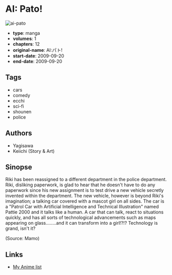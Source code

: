 # AI: Pato!

![ai-pato](https://cdn.myanimelist.net/images/manga/1/22121.jpg)

-   **type**: manga
-   **volumes**: 1
-   **chapters**: 12
-   **original-name**: AI:パト!
-   **start-date**: 2009-09-20
-   **end-date**: 2009-09-20

## Tags

-   cars
-   comedy
-   ecchi
-   sci-fi
-   shounen
-   police

## Authors

-   Yagisawa
-   Keiichi (Story & Art)

## Sinopse

Riki has been reassigned to a different department in the police department. Riki, disliking paperwork, is glad to hear that he doesn't have to do any paperwork since his new assignment is to test drive a new vehicle secretly invented within the department. The new vehicle, however is beyond Riki's imagination; a talking car covered with a mascot girl on all sides. The car is a "Patrol Car with Artificial Intelligence and Technical Illustration" named Pattie 2000 and it talks like a human. A car that can talk, react to situations quickly, and has all sorts of technological advancements such as maps appearing on glass........and it can transform into a girl!?!? Technology is grand, isn't it?

(Source: Mamo)

## Links

-   [My Anime list](https://myanimelist.net/manga/15219/AI__Pato)
